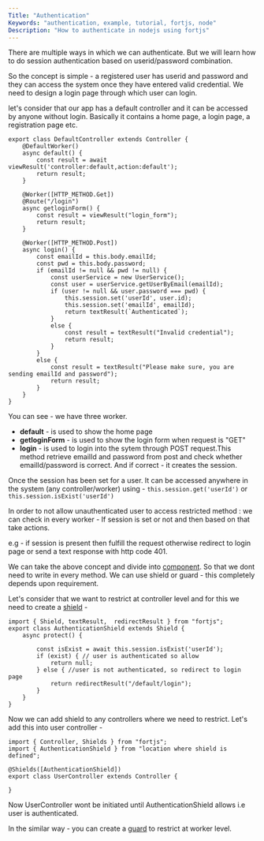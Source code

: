 ```yaml
---
Title: "Authentication"
Keywords: "authentication, example, tutorial, fortjs, node"
Description: "How to authenticate in nodejs using fortjs"
---
```

 
There are multiple ways in which we can authenticate. But we will learn how to do session authentication based on userid/password combination.

So the concept is simple - a registered user has userid and password and they can access the system once they have entered valid credential. We need to design a login page through which user can login.

let's consider that our app has a default controller and it can be accessed by anyone without login. Basically it contains a home page, a login page, a registration page etc.

```
export class DefaultController extends Controller {
    @DefaultWorker()
    async default() {
        const result = await viewResult('controller:default,action:default');
        return result;
    }

    @Worker([HTTP_METHOD.Get])
    @Route("/login")
    async getloginForm() {
        const result = viewResult("login_form");
        return result;
    } 

    @Worker([HTTP_METHOD.Post])
    async login() {
        const emailId = this.body.emailId;
        const pwd = this.body.password;
        if (emailId != null && pwd != null) {
            const userService = new UserService();
            const user = userService.getUserByEmail(emailId);
            if (user != null && user.password === pwd) {
                this.session.set('userId', user.id);
                this.session.set('emailId', emailId);
                return textResult(`Authenticated`);
            }
            else {
                const result = textResult("Invalid credential");
                return result;
            }
        }
        else {
            const result = textResult("Please make sure, you are sending emailId and password");
            return result;
        }
    }
}
```

You can see - we have three worker.

* **default** - is used to show the home page
* **getloginForm** - is used to show the login form when request is "GET"
* **login** - is  used to login into the sytem through POST request.This method retrieve emailId and password from post and check whether emailId/password is correct. And if correct - it creates the session.

Once the session has been set for a user. It can be accessed anywhere in the system (any controller/worker) using - `this.session.get('userId')`  or `this.session.isExist('userId')`

In order to not allow unauthenticated user to access restricted method : we can check in every worker - If session is set or not and then based on that take actions.

e.g - if session is present then fulfill the request otherwise redirect to login page or send a text response with http code 401.

We can take the above concept and divide into [component](/tutorial/components). So that we dont need to write in every method. We can use shield or guard - this completely depends upon requirement.

Let's consider that we want to restrict at controller level and for this we need to create a [shield](/tutorial/shield) - 

```
import { Shield, textResult,  redirectResult } from "fortjs";
export class AuthenticationShield extends Shield {
    async protect() {
        
        const isExist = await this.session.isExist('userId');
        if (exist) { // user is authenticated so allow
            return null;
        } else { //user is not authenticated, so redirect to login page
            return redirectResult("/default/login");
        }
    }
}
```

Now we can add shield to any controllers where we need to restrict. Let's add this into user controller - 

```
import { Controller, Shields } from "fortjs";
import { AuthenticationShield } from "location where shield is defined";

@Shields([AuthenticationShield]) 
export class UserController extends Controller {

}
```

Now UserController wont be initiated until AuthenticationShield allows i.e user is authenticated.

In the similar way - you can create a [guard](/tutorial/guard) to restrict at worker level.

